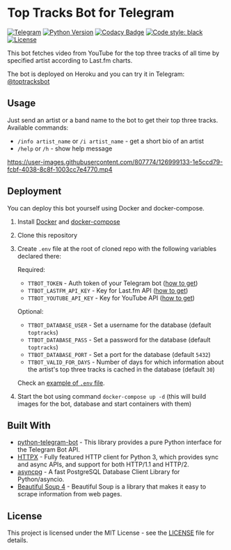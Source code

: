 # Top Tracks Bot for Telegram
[![Telegram](https://img.shields.io/badge/telegram-%40toptracksbot-informational)](http://t.me/toptracksbot)
[![Python Version](https://img.shields.io/badge/python-3.7%2B-blue)](https://www.python.org/downloads/)
[![Codacy Badge](https://api.codacy.com/project/badge/Grade/cae4d1afa23240e1a7ca996f7b0d92b8)](https://www.codacy.com/manual/pltnk/toptracksbot?utm_source=github.com&amp;utm_medium=referral&amp;utm_content=pltnk/toptracksbot&amp;utm_campaign=Badge_Grade)
[![Code style: black](https://img.shields.io/badge/code%20style-black-000000.svg)](https://github.com/psf/black)
[![License](https://img.shields.io/github/license/pltnk/top_tracks)](https://choosealicense.com/licenses/mit/)

This bot fetches video from YouTube for the top three tracks of all time by specified artist according to Last.fm charts.

The bot is deployed on Heroku and you can try it in Telegram: [@toptracksbot](http://t.me/toptracksbot)

## Usage

Just send an artist or a band name to the bot to get their top three tracks. \
Available commands:
- `/info artist_name` or `/i artist_name` - get a short bio of an artist
- `/help` or `/h` - show help message

https://user-images.githubusercontent.com/807774/126999133-1e5ccd79-fcbf-4038-8c8f-1003cc7e4770.mp4

## Deployment

You can deploy this bot yourself using Docker and docker-compose.
1. Install [Docker](https://docs.docker.com/get-docker/) and [docker-compose](https://docs.docker.com/compose/install/)
2. Clone this repository
3. Create `.env` file at the root of cloned repo with the following variables declared there:
   
   Required:
   - `TTBOT_TOKEN` - Auth token of your Telegram bot ([how to get](https://core.telegram.org/bots#3-how-do-i-create-a-bot))
   - `TTBOT_LASTFM_API_KEY` - Key for Last.fm API ([how to get](https://www.last.fm/api))
   - `TTBOT_YOUTUBE_API_KEY` - Key for YouTube API ([how to get](https://developers.google.com/youtube/v3/getting-started))
   
   Optional:
   - `TTBOT_DATABASE_USER` - Set a username for the database (default `toptracks`)
   - `TTBOT_DATABASE_PASS` - Set a password for the database (default `toptracks`)
   - `TTBOT_DATABASE_PORT` - Set a port for the database (default `5432`)
   - `TTBOT_VALID_FOR_DAYS` - Number of days for which information about the artist's top three tracks is cached in the database (default `30`)
    
   Check an [example of `.env` file](./.env_example).
    
4. Start the bot using command `docker-compose up -d` (this will build images for the bot, database and start containers with them)

## Built With
* [python-telegram-bot](https://github.com/python-telegram-bot/python-telegram-bot) - This library provides a pure Python interface for the Telegram Bot API.
* [HTTPX](https://github.com/encode/httpx) - Fully featured HTTP client for Python 3, which provides sync and async APIs, and support for both HTTP/1.1 and HTTP/2.
* [asyncpg](https://github.com/MagicStack/asyncpg) - A fast PostgreSQL Database Client Library for Python/asyncio.
* [Beautiful Soup 4](https://www.crummy.com/software/BeautifulSoup/) - Beautiful Soup is a library that makes it easy to scrape information from web pages. 

## License

This project is licensed under the MIT License - see the [LICENSE](LICENSE) file for details.
